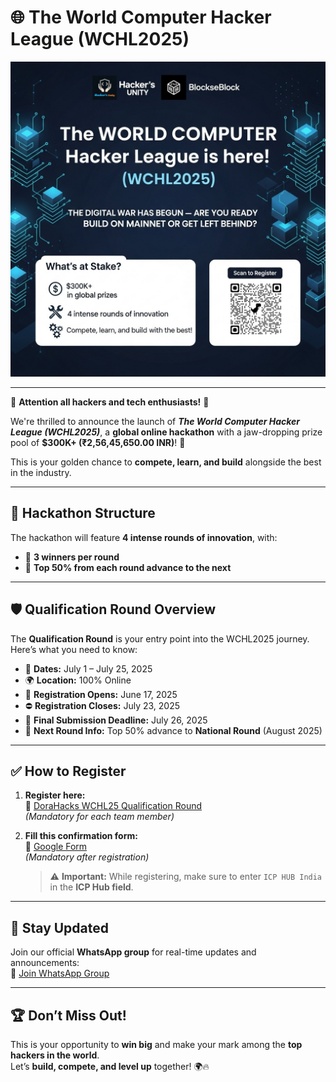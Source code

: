 # 🌐 The World Computer Hacker League (WCHL2025)

![WCHL Banner](https://github.com/Hackers-Unity/WCHL2025-Hackathon/blob/main/WCHL.jpeg) <!-- Replace this with your uploaded image file name -->

---

🚨 **Attention all hackers and tech enthusiasts!** 🎉

We're thrilled to announce the launch of **_The World Computer Hacker League (WCHL2025)_**, a **global online hackathon** with a jaw-dropping prize pool of **$300K+ (₹2,56,45,650.00 INR)**! 💸

This is your golden chance to **compete, learn, and build** alongside the best in the industry.

---

## 🧠 Hackathon Structure

The hackathon will feature **4 intense rounds of innovation**, with:

- 🥇 **3 winners per round**
- 🎯 **Top 50% from each round advance to the next**

---

## 🛡️ Qualification Round Overview

The **Qualification Round** is your entry point into the WCHL2025 journey. Here’s what you need to know:

- 📅 **Dates:** July 1 – July 25, 2025  
- 🌍 **Location:** 100% Online  
- 📝 **Registration Opens:** June 17, 2025  
- ⛔ **Registration Closes:** July 23, 2025  
- 🚀 **Final Submission Deadline:** July 26, 2025  
- 🎯 **Next Round Info:** Top 50% advance to **National Round** (August 2025)

---

## ✅ How to Register

1. **Register here:**  
   🔗 [DoraHacks WCHL25 Qualification Round](https://dorahacks.io/hackathon/wchl25-qualification-round/ideaism)  
   _(*Mandatory for each team member*)_

2. **Fill this confirmation form:**  
   🔗 [Google Form](https://forms.gle/mim7kkMum8814cNm8)  
   _(*Mandatory after registration*)_

   > ⚠️ **Important:** While registering, make sure to enter `ICP HUB India` in the **ICP Hub field**.

---

## 📢 Stay Updated

Join our official **WhatsApp group** for real-time updates and announcements:  
🔗 [Join WhatsApp Group](https://chat.whatsapp.com/KDDOeOhSNGz57Q48mYodSz)

---

## 🏆 Don’t Miss Out!

This is your opportunity to **win big** and make your mark among the **top hackers in the world**.  
Let’s **build, compete, and level up** together! 🌍🔥
